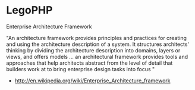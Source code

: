 LegoPHP
=======

Enterprise Architecture Framework

"An architecture framework provides principles and practices for creating and using the architecture description of a system. It structures architects' thinking by dividing the architecture description into domains, layers or views, and offers models ... an architectural framework provides tools and approaches that help architects abstract from the level of detail that builders work at to bring enterprise design tasks into focus "

- http://en.wikipedia.org/wiki/Enterprise_Architecture_framework
